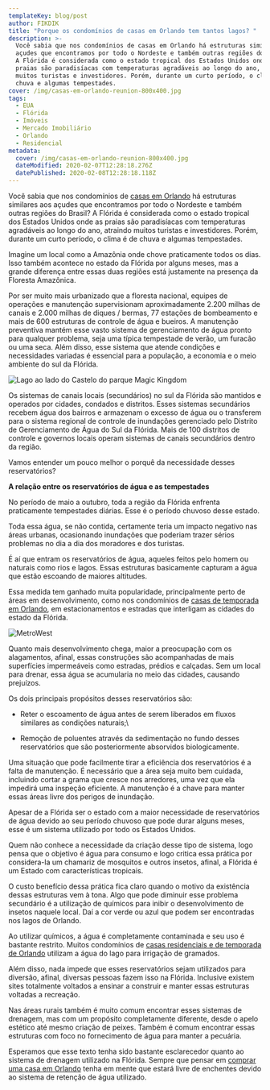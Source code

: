 ```yaml
---
templateKey: blog/post
author: FIKDIK
title: "Porque os condomínios de casas em Orlando tem tantos lagos? "
description: >-
  Você sabia que nos condomínios de casas em Orlando há estruturas similares aos
  açudes que encontramos por todo o Nordeste e também outras regiões do Brasil?
  A Flórida é considerada como o estado tropical dos Estados Unidos onde as
  praias são paradisíacas com temperaturas agradáveis ao longo do ano, atraindo
  muitos turistas e investidores. Porém, durante um curto período, o clima é de
  chuva e algumas tempestades.
cover: /img/casas-em-orlando-reunion-800x400.jpg
tags:
  - EUA
  - Flórida
  - Imóveis
  - Mercado Imobiliário
  - Orlando
  - Residencial
metadata:
  cover: /img/casas-em-orlando-reunion-800x400.jpg
  dateModified: 2020-02-07T12:28:18.276Z
  datePublished: 2020-02-08T12:28:18.118Z
---
```


Você sabia que nos condomínios de [casas em Orlando](/imoveis/ "Casas à venda em Orlando") há estruturas similares aos açudes que encontramos por todo o Nordeste e também outras regiões do Brasil? A Flórida é considerada como o estado tropical dos Estados Unidos onde as praias são paradisíacas com temperaturas agradáveis ao longo do ano, atraindo muitos turistas e investidores. Porém, durante um curto período, o clima é de chuva e algumas tempestades.

Imagine um local como a Amazônia onde chove praticamente todos os dias. Isso também acontece no estado da Flórida por alguns meses, mas a grande diferença entre essas duas regiões está justamente na presença da Floresta Amazônica.

Por ser muito mais urbanizado que a floresta nacional, equipes de operações e manutenção supervisionam aproximadamente 2.200 milhas de canais e 2.000 milhas de diques / bermas, 77 estações de bombeamento e mais de 600 estruturas de controle de água e bueiros. A manutenção preventiva mantém esse vasto sistema de gerenciamento de água pronto para qualquer problema, seja uma típica tempestade de verão, um furacão ou uma seca. Além disso, esse sistema que atende condições e necessidades variadas é essencial para a população, a economia e o meio ambiente do sul da Flórida.

![Lago ao lado do Castelo do parque Magic Kingdom](/img/Lago-ao-lado-do-Castelo-do-parque-Magic-Kingdom.jpg)

Os sistemas de canais locais (secundários) no sul da Flórida são mantidos e operados por cidades, condados e distritos. Esses sistemas secundários recebem água dos bairros e armazenam o excesso de água ou o transferem para o sistema regional de controle de inundações gerenciado pelo Distrito de Gerenciamento de Água do Sul da Flórida. Mais de 100 distritos de controle e governos locais operam sistemas de canais secundários dentro da região.

Vamos entender um pouco melhor o porquê da necessidade desses reservatórios?

**A relação entre os reservatórios de água e as tempestades**

No período de maio a outubro, toda a região da Flórida enfrenta praticamente tempestades diárias. Esse é o período chuvoso desse estado.

Toda essa água, se não contida, certamente teria um impacto negativo nas áreas urbanas, ocasionando inundações que poderiam trazer sérios problemas no dia a dia dos moradores e dos turistas.

É aí que entram os reservatórios de água, aqueles feitos pelo homem ou naturais como rios e lagos. Essas estruturas basicamente capturam a água que estão escoando de maiores altitudes.

Essa medida tem ganhado muita popularidade, principalmente perto de áreas em desenvolvimento, como nos condomínios de [casas de temporada em Orlando](/imoveis/ "Casas à venda em Orlando"), em estacionamentos e estradas que interligam as cidades do estado da Flórida.

![MetroWest](/img/MetroWest.jpg)

Quanto mais desenvolvimento chega, maior a preocupação com os alagamentos, afinal, essas construções são acompanhadas de mais superfícies impermeáveis como estradas, prédios e calçadas. Sem um local para drenar, essa água se acumularia no meio das cidades, causando prejuízos.

Os dois principais propósitos desses reservatórios são:

- Reter o escoamento de água antes de serem liberados em fluxos similares as condições naturais;\

* Remoção de poluentes através da sedimentação no fundo desses reservatórios que são posteriormente absorvidos biologicamente.

Uma situação que pode facilmente tirar a eficiência dos reservatórios é a falta de manutenção. É necessário que a área seja muito bem cuidada, incluindo cortar a grama que cresce nos arredores, uma vez que ela impedirá uma inspeção eficiente. A manutenção é a chave para manter essas áreas livre dos perigos de inundação.

Apesar de a Flórida ser o estado com a maior necessidade de reservatórios de água devido ao seu período chuvoso que pode durar alguns meses, esse é um sistema utilizado por todo os Estados Unidos.

Quem não conhece a necessidade da criação desse tipo de sistema, logo pensa que o objetivo é água para consumo e logo critica essa prática por considera-la um chamariz de mosquitos e outros insetos, afinal, a Flórida é um Estado com características tropicais.

O custo benefício dessa prática fica claro quando o motivo da existência dessas estruturas vem à tona. Algo que pode diminuir esse problema secundário é a utilização de químicos para inibir o desenvolvimento de insetos naquele local. Daí a cor verde ou azul que podem ser encontradas nos lagos de Orlando.

Ao utilizar químicos, a água é completamente contaminada e seu uso é bastante restrito. Muitos condomínios de [casas residenciais e de temporada de Orlando](/imoveis/ "Casas em Orlando") utilizam a água do lago para irrigação de gramados.

Além disso, nada impede que esses reservatórios sejam utilizados para diversão, afinal, diversas pessoas fazem isso na Flórida. Inclusive existem sites totalmente voltados a ensinar a construir e manter essas estruturas voltadas a recreação.

Nas áreas rurais também é muito comum encontrar esses sistemas de drenagem, mas com um propósito completamente diferente, desde o apelo estético até mesmo criação de peixes. Também é comum encontrar essas estruturas com foco no fornecimento de água para manter a pecuária.

Esperamos que esse texto tenha sido bastante esclarecedor quanto ao sistema de drenagem utilizado na Flórida. Sempre que pensar em [comprar uma casa em Orlando](/imoveis/ "Comprar casa em Orlando") tenha em mente que estará livre de enchentes devido ao sistema de retenção de água utilizado.
